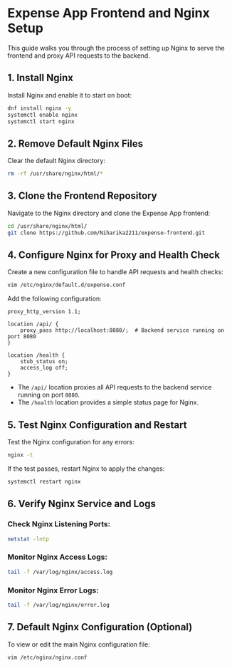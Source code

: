 
# Expense App Frontend and Nginx Setup

This guide walks you through the process of setting up Nginx to serve the frontend and proxy API requests to the backend.


## 1. Install Nginx

Install Nginx and enable it to start on boot:
```bash
dnf install nginx -y
systemctl enable nginx
systemctl start nginx
```

## 2. Remove Default Nginx Files

Clear the default Nginx directory:
```bash
rm -rf /usr/share/nginx/html/*
```

## 3. Clone the Frontend Repository

Navigate to the Nginx directory and clone the Expense App frontend:
```bash
cd /usr/share/nginx/html/
git clone https://github.com/Niharika2211/expense-frontend.git
```

## 4. Configure Nginx for Proxy and Health Check

Create a new configuration file to handle API requests and health checks:
```bash
vim /etc/nginx/default.d/expense.conf
```

Add the following configuration:

```nginx
proxy_http_version 1.1;

location /api/ {
    proxy_pass http://localhost:8080/;  # Backend service running on port 8080
}

location /health {
    stub_status on;
    access_log off;
}
```

- The `/api/` location proxies all API requests to the backend service running on port `8080`.
- The `/health` location provides a simple status page for Nginx.

## 5. Test Nginx Configuration and Restart

Test the Nginx configuration for any errors:
```bash
nginx -t
```

If the test passes, restart Nginx to apply the changes:
```bash
systemctl restart nginx
```

## 6. Verify Nginx Service and Logs

### Check Nginx Listening Ports:
```bash
netstat -lntp
```

### Monitor Nginx Access Logs:
```bash
tail -f /var/log/nginx/access.log
```

### Monitor Nginx Error Logs:
```bash
tail -f /var/log/nginx/error.log
```

## 7. Default Nginx Configuration (Optional)

To view or edit the main Nginx configuration file:
```bash
vim /etc/nginx/nginx.conf
```
